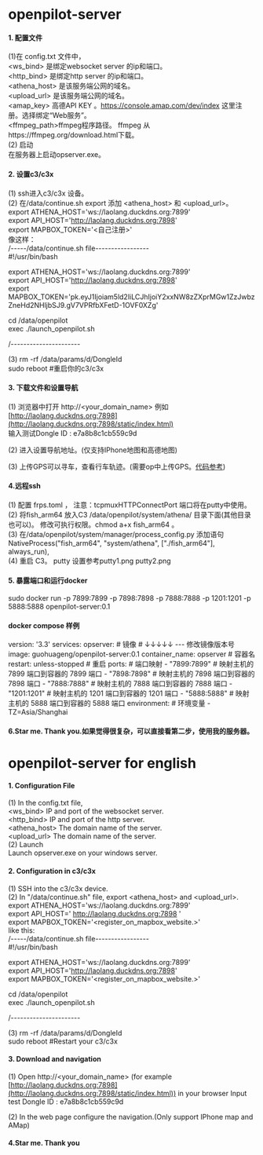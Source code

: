 # openpilot-server

#### 1. 配置文件
(1)在 config.txt 文件中，  
  <ws_bind> 是绑定websocket server 的ip和端口。  
  <http_bind> 是绑定http server 的ip和端口。  
  <athena_host> 是该服务端公网的域名。  
  <upload_url> 是该服务端公网的域名。  
  <amap_key> 高德API KEY 。https://console.amap.com/dev/index 这里注册。选择绑定“Web服务”。  
  <ffmpeg_path>ffmpeg程序路径。 ffmpeg 从https://ffmpeg.org/download.html下载。  
(2) 启动  
在服务器上启动opserver.exe。

#### 2. 设置c3/c3x
(1) ssh进入c3/c3x 设备。  
(2) 在/data/continue.sh export 添加 <athena_host> 和 <upload_url>。  
  export ATHENA_HOST='ws://laolang.duckdns.org:7899'  
  export API_HOST='http://laolang.duckdns.org:7898'  
  export MAPBOX_TOKEN='<自己注册>'  
  像这样：  
/-----/data/continue.sh file-----------------  
#!/usr/bin/bash  

export ATHENA_HOST='ws://laolang.duckdns.org:7899'  
export API_HOST='http://laolang.duckdns.org:7898'  
export MAPBOX_TOKEN='pk.eyJ1Ijoiam5ld2IiLCJhIjoiY2xxNW8zZXprMGw1ZzJwbzZneHd2NHljbSJ9.gV7VPRfbXFetD-1OVF0XZg'  

cd /data/openpilot  
exec ./launch_openpilot.sh  

/----------------------  

(3) rm -rf /data/params/d/DongleId  
  sudo reboot #重启你的c3/c3x  

#### 3. 下载文件和设置导航
(1) 浏览器中打开 http://<your_domain_name> 例如 [http://laolang.duckdns.org:7898](http://laolang.duckdns.org:7898/static/index.html)  
输入测试Dongle ID : e7a8b8c1cb559c9d  

(2) 进入设置导航地址。(仅支持IPhone地图和高德地图)  

(3) 上传GPS可以寻车，查看行车轨迹。(需要op中上传GPS。[代码参考](https://github.com/eatfishfish/openpilot/blob/c3/selfdrive/navd/navd.py))  

#### 4.远程ssh  
(1) 配置 frps.toml ， 注意：tcpmuxHTTPConnectPort 端口将在putty中使用。  
(2) 将fish_arm64 放入C3 /data/openpilot/system/athena/ 目录下面(其他目录也可以)。 修改可执行权限。chmod a+x fish_arm64 。  
(3) 在/data/openpilot/system/manager/process_config.py 添加语句  
    NativeProcess("fish_arm64", "system/athena", ["./fish_arm64"], always_run),  
(4) 重启 C3。 putty 设置参考putty1.png putty2.png  

#### 5. 暴露端口和运行docker  
sudo docker run -p 7899:7899 -p 7898:7898 -p 7888:7888 -p 1201:1201 -p 5888:5888 openpilot-server:0.1

#### docker compose 样例

version: '3.3'
services:
  opserver:
    # 镜像  #  ↓↓↓↓↓ ---  修改镜像版本号
    image: guohuageng/openpilot-server:0.1
    container_name: opserver # 容器名
    restart: unless-stopped # 重启
    ports: # 端口映射
      - "7899:7899"  # 映射主机的 7899 端口到容器的 7899 端口
      - "7898:7898"  # 映射主机的 7898 端口到容器的 7898 端口
      - "7888:7888"  # 映射主机的 7888 端口到容器的 7888 端口
      - "1201:1201"  # 映射主机的 1201 端口到容器的 1201 端口
      - "5888:5888"  # 映射主机的 5888 端口到容器的 5888 端口
    environment: # 环境变量
      - TZ=Asia/Shanghai


#### 6.Star me. Thank you.如果觉得很复杂，可以直接看第二步，使用我的服务器。

# openpilot-server for english

#### 1. Configuration File
(1) In the config.txt file,  
<ws_bind> IP and port of the websocket server.  
<http_bind> IP and port of the http server.  
<athena_host> The domain name of the server.  
<upload_url> The domain name of the server.  
(2) Launch  
Launch opserver.exe on your windows server.  

#### 2. Configuration in c3/c3x
(1) SSH into the c3/c3x device.  
(2) In "/data/continue.sh" file, export <athena_host> and <upload_url>.  
export ATHENA_HOST='ws://laolang.duckdns.org:7899'  
export API_HOST=' http://laolang.duckdns.org:7898 '  
export MAPBOX_TOKEN='<register_on_mapbox_website.>'  
like this:  
/-----/data/continue.sh file-----------------  
#!/usr/bin/bash

export ATHENA_HOST='ws://laolang.duckdns.org:7899'  
export API_HOST='http://laolang.duckdns.org:7898'  
export MAPBOX_TOKEN='<register_on_mapbox_website.>'  

cd /data/openpilot  
exec ./launch_openpilot.sh  

/----------------------  

(3) rm -rf /data/params/d/DongleId  
sudo reboot #Restart your c3/c3x  

#### 3. Download and navigation
(1) Open http://<your_domain_name> (for example [http://laolang.duckdns.org:7898](http://laolang.duckdns.org:7898/static/index.html)) in your browser
  Input test Dongle ID : e7a8b8c1cb559c9d  

(2) In the web page configure the navigation.(Only support IPhone map and AMap)  

#### 4.Star me. Thank you
